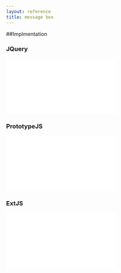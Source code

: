 ```yaml
---
layout: reference
title: message box
---
```


##Implmentation

### JQuery
<iframe src="messagebox-jquery.html" frameBorder="0"></iframe>

### PrototypeJS
<iframe src="messagebox-prototypejs.html" frameBorder="0"></iframe> 

### ExtJS
<iframe src="messagebox-extjs.html" frameBorder="0"></iframe>
